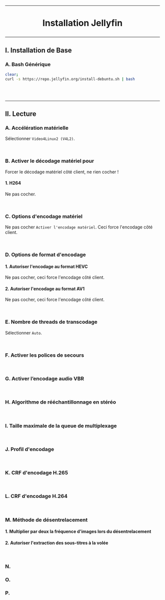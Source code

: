 ---------------------------------------------------------------------------------------------------------------------------------------------------------------------------------------------
# <p align='center'> Installation Jellyfin </p>
---------------------------------------------------------------------------------------------------------------------------------------------------------------------------------------------
## I. Installation de Base
### A. Bash Générique
```bash
clear;
curl -s https://repo.jellyfin.org/install-debuntu.sh | bash
```

<br />
<br />

---------------------------------------------------------------------------------------------------------------------------------------------------------------------------------------------
## II. Lecture
### A. Accélération matérielle
Sélectionner `Video4Linux2 (V4L2)`.

<br />

### B. Activer le décodage matériel pour
Forcer le décodage matériel côté client, ne rien cocher !

#### 1. H264
Ne pas cocher.

<br />

### C. Options d'encodage matériel
Ne pas cocher `Activer l'encodage matériel`. Ceci force l'encodage côté client.

<br />

### D. Options de format d'encodage
#### 1. Autoriser l'encodage au format HEVC
Ne pas cocher, ceci force l'encodage côté client.

#### 2. Autoriser l'encodage au format AV1
Ne pas cocher, ceci force l'encodage côté client.

<br />

### E. Nombre de threads de transcodage
Sélectionner `Auto`.

<br />

### F. Activer les polices de secours

<br />

### G. Activer l’encodage audio VBR

<br />

### H. Algorithme de rééchantillonnage en stéréo

<br />

### I. Taille maximale de la queue de multiplexage

<br />

### J. Profil d'encodage

<br />

### K. CRF d'encodage H.265

<br />

### L. CRF d'encodage H.264

<br />

### M. Méthode de désentrelacement
#### 1. Multiplier par deux la fréquence d'images lors du désentrelacement
#### 2. Autoriser l'extraction des sous-titres à la volée 

<br />


### N.
### O.
### P. 

